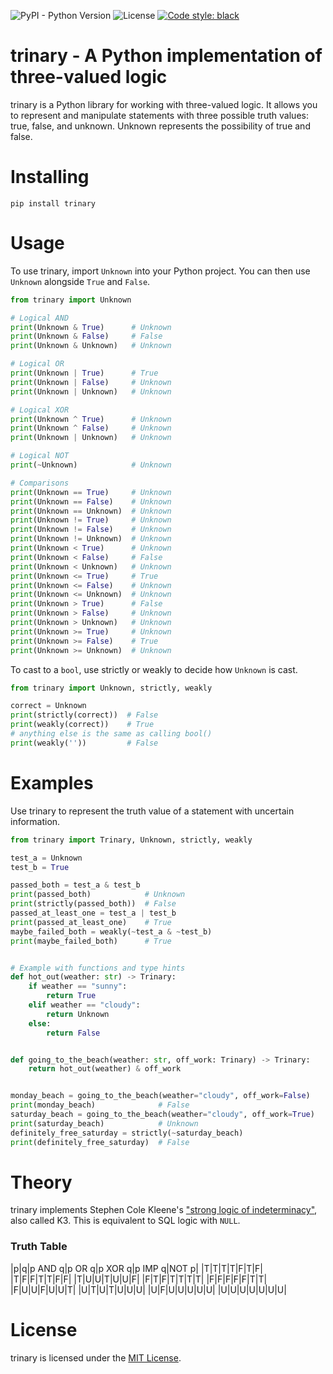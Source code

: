 ![PyPI - Python Version](https://img.shields.io/pypi/pyversions/trinary)
![License](https://img.shields.io/github/license/travisjungroth/trinary?color=blue)
[![Code style: black](https://img.shields.io/badge/code%20style-black-000000.svg)](https://github.com/psf/black)
# trinary - A Python implementation of three-valued logic
trinary is a Python library for working with three-valued logic. It allows you to represent and manipulate statements with three possible truth values: true, false, and unknown. Unknown represents the possibility of true and false.

# Installing
```
pip install trinary
```

# Usage
To use trinary, import `Unknown` into your Python project. You can then use `Unknown` alongside `True` and `False`.
```python
from trinary import Unknown

# Logical AND
print(Unknown & True)      # Unknown
print(Unknown & False)     # False
print(Unknown & Unknown)   # Unknown

# Logical OR
print(Unknown | True)      # True
print(Unknown | False)     # Unknown
print(Unknown | Unknown)   # Unknown

# Logical XOR
print(Unknown ^ True)      # Unknown
print(Unknown ^ False)     # Unknown
print(Unknown | Unknown)   # Unknown

# Logical NOT
print(~Unknown)            # Unknown

# Comparisons
print(Unknown == True)     # Unknown
print(Unknown == False)    # Unknown
print(Unknown == Unknown)  # Unknown   
print(Unknown != True)     # Unknown
print(Unknown != False)    # Unknown
print(Unknown != Unknown)  # Unknown
print(Unknown < True)      # Unknown
print(Unknown < False)     # False
print(Unknown < Unknown)   # Unknown   
print(Unknown <= True)     # True
print(Unknown <= False)    # Unknown
print(Unknown <= Unknown)  # Unknown   
print(Unknown > True)      # False
print(Unknown > False)     # Unknown
print(Unknown > Unknown)   # Unknown   
print(Unknown >= True)     # Unknown
print(Unknown >= False)    # True
print(Unknown >= Unknown)  # Unknown
```
To cast to a `bool`, use strictly or weakly to decide how `Unknown` is cast.

```python
from trinary import Unknown, strictly, weakly

correct = Unknown
print(strictly(correct))  # False
print(weakly(correct))    # True
# anything else is the same as calling bool()
print(weakly(''))         # False
```

# Examples

Use trinary to represent the truth value of a statement with uncertain information.

```python
from trinary import Trinary, Unknown, strictly, weakly

test_a = Unknown
test_b = True

passed_both = test_a & test_b
print(passed_both)            # Unknown
print(strictly(passed_both))  # False
passed_at_least_one = test_a | test_b
print(passed_at_least_one)    # True
maybe_failed_both = weakly(~test_a & ~test_b)
print(maybe_failed_both)      # True


# Example with functions and type hints
def hot_out(weather: str) -> Trinary:
    if weather == "sunny":
        return True
    elif weather == "cloudy":
        return Unknown
    else:
        return False


def going_to_the_beach(weather: str, off_work: Trinary) -> Trinary:
    return hot_out(weather) & off_work


monday_beach = going_to_the_beach(weather="cloudy", off_work=False)
print(monday_beach)              # False
saturday_beach = going_to_the_beach(weather="cloudy", off_work=True)
print(saturday_beach)            # Unknown
definitely_free_saturday = strictly(~saturday_beach)
print(definitely_free_saturday)  # False
```
# Theory
trinary implements Stephen Cole Kleene's ["strong logic of indeterminacy"](https://en.wikipedia.org/wiki/Three-valued_logic#Kleene_and_Priest_logics), also called K3. This is equivalent to SQL logic with `NULL`.

### Truth Table

|p|q|p AND q|p OR q|p XOR q|p IMP q|NOT p|
|T|T|T|T|F|T|F|
|T|F|F|T|T|F|F|
|T|U|U|T|U|U|F|
|F|T|F|T|T|T|T|
|F|F|F|F|F|T|T|
|F|U|U|F|U|U|T|
|U|T|U|T|U|U|U|
|U|F|U|U|U|U|U|
|U|U|U|U|U|U|U|




# License
trinary is licensed under the [MIT License](license.md).
